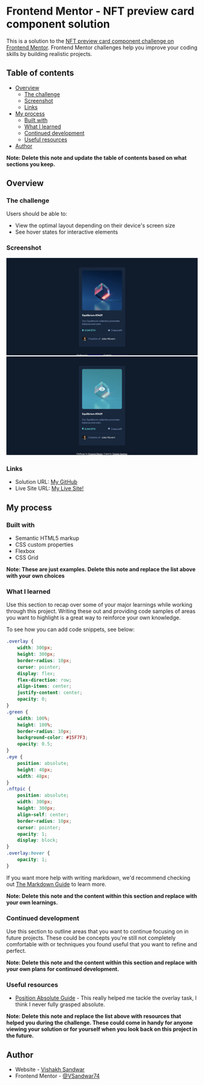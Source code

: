 # Frontend Mentor - NFT preview card component solution

This is a solution to the [NFT preview card component challenge on Frontend Mentor](https://www.frontendmentor.io/challenges/nft-preview-card-component-SbdUL_w0U). Frontend Mentor challenges help you improve your coding skills by building realistic projects. 

## Table of contents

- [Overview](#overview)
  - [The challenge](#the-challenge)
  - [Screenshot](#screenshot)
  - [Links](#links)
- [My process](#my-process)
  - [Built with](#built-with)
  - [What I learned](#what-i-learned)
  - [Continued development](#continued-development)
  - [Useful resources](#useful-resources)
- [Author](#author)

**Note: Delete this note and update the table of contents based on what sections you keep.**

## Overview

### The challenge

Users should be able to:

- View the optimal layout depending on their device's screen size
- See hover states for interactive elements

### Screenshot

![](./images/Screenshot%202023-01-06%20at%201.13.18%20AM.png)
![](./images/Screenshot%202023-01-06%20at%202.26.11%20AM.png)

### Links

- Solution URL: [My GitHub](https://github.com/VSandwar74/nft-preview-card-component-main)
- Live Site URL: [My Live Site!](https://stellular-youtiao-ec7322.netlify.app/)

## My process

### Built with

- Semantic HTML5 markup
- CSS custom properties
- Flexbox
- CSS Grid

**Note: These are just examples. Delete this note and replace the list above with your own choices**

### What I learned

Use this section to recap over some of your major learnings while working through this project. Writing these out and providing code samples of areas you want to highlight is a great way to reinforce your own knowledge.

To see how you can add code snippets, see below:

```css
.overlay {
    width: 300px;
    height: 300px;
    border-radius: 10px;
    cursor: pointer;
    display: flex;
    flex-direction: row;
    align-items: center;
    justify-content: center;
    opacity: 0;
} 
.green {
    width: 100%;
    height: 100%;
    border-radius: 10px;
    background-color: #15F7F3;
    opacity: 0.5;
}
.eye {
    position: absolute;
    height: 48px;
    width: 48px;
}
.nftpic {
    position: absolute;
    width: 300px;
    height: 300px;
    align-self: center;
    border-radius: 10px;
    cursor: pointer;
    opacity: 1;
    display: block;
}
.overlay:hover {
    opacity: 1;
}
```

If you want more help with writing markdown, we'd recommend checking out [The Markdown Guide](https://www.markdownguide.org/) to learn more.

**Note: Delete this note and the content within this section and replace with your own learnings.**

### Continued development

Use this section to outline areas that you want to continue focusing on in future projects. These could be concepts you're still not completely comfortable with or techniques you found useful that you want to refine and perfect.

**Note: Delete this note and the content within this section and replace with your own plans for continued development.**

### Useful resources

- [Position Absolute Guide](https://www.geeksforgeeks.org/how-to-stack-elements-in-css/) - This really helped me tackle the overlay task, I think I never fully grasped absolute.

**Note: Delete this note and replace the list above with resources that helped you during the challenge. These could come in handy for anyone viewing your solution or for yourself when you look back on this project in the future.**

## Author

- Website - [Vishakh Sandwar](https://www.your-site.com)
- Frontend Mentor - [@VSandwar74](https://www.frontendmentor.io/profile/VSandwar74)

